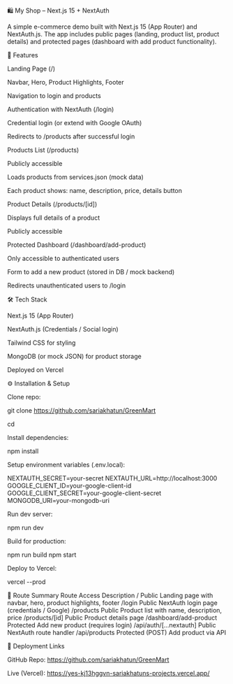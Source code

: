 🛍️ My Shop – Next.js 15 + NextAuth

A simple e-commerce demo built with Next.js 15 (App Router) and NextAuth.js.
The app includes public pages (landing, product list, product details) and protected pages (dashboard with add product functionality).

🚀 Features

Landing Page (/)

Navbar, Hero, Product Highlights, Footer

Navigation to login and products

Authentication with NextAuth (/login)

Credential login (or extend with Google OAuth)

Redirects to /products after successful login

Products List (/products)

Publicly accessible

Loads products from services.json (mock data)

Each product shows: name, description, price, details button

Product Details (/products/[id])

Displays full details of a product

Publicly accessible

Protected Dashboard (/dashboard/add-product)

Only accessible to authenticated users

Form to add a new product (stored in DB / mock backend)

Redirects unauthenticated users to /login

🛠️ Tech Stack

Next.js 15 (App Router)

NextAuth.js (Credentials / Social login)

Tailwind CSS for styling

MongoDB (or mock JSON) for product storage

Deployed on Vercel

⚙️ Installation & Setup

Clone repo:

git clone https://github.com/sariakhatun/GreenMart

cd <your-repo>


Install dependencies:

npm install


Setup environment variables (.env.local):

NEXTAUTH_SECRET=your-secret
NEXTAUTH_URL=http://localhost:3000
GOOGLE_CLIENT_ID=your-google-client-id
GOOGLE_CLIENT_SECRET=your-google-client-secret
MONGODB_URI=your-mongodb-uri


Run dev server:

npm run dev


Build for production:

npm run build
npm start


Deploy to Vercel:

vercel --prod

📂 Route Summary
Route	Access	Description
/	Public	Landing page with navbar, hero, product highlights, footer
/login	Public	NextAuth login page (credentials / Google)
/products	Public	Product list with name, description, price
/products/[id]	Public	Product details page
/dashboard/add-product	Protected	Add new product (requires login)
/api/auth/[...nextauth]	Public	NextAuth route handler
/api/products	Protected (POST)	Add product via API

🔗 Deployment Links

GitHub Repo: https://github.com/sariakhatun/GreenMart

Live (Vercel): https://yes-kj13hggvn-sariakhatuns-projects.vercel.app/